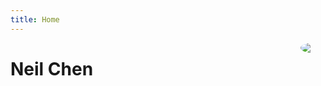 ```yaml
---
title: Home
---
```


[<img src="img/me.jpg" style="border-radius:100%;max-width:15%;min-width:40px;float:right;">]()

# Neil Chen 
